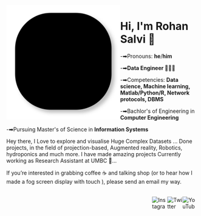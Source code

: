 <br />

<img src="lines.svg" align="left" width="300" />

# Hi, I'm Rohan Salvi 👋
-➡Pronouns: **he**/**him**

-➡**Data Engineer 👨🏻‍💻** 

-➡Competencies: **Data science, Machine learning, Matlab/Python/R, Network protocols, DBMS**

-➡Bachlor's of Engineering in **Computer Engineering**

-➡Pursuing Master's of Science in **Information Systems**


Hey there, I Love to explore and visualise Huge Complex Datasets ...
Done projects, in the field of projection-based, Augmented reality, Robotics, hydroponics and much more.
I have made amazing projects
Currently working as Research Assistant at UMBC 🐾...


If you’re interested in grabbing coffee ☕️ and talking shop (or to hear how I made a fog screen display with touch ), please send an email my way.
<br />


<br />

<a href="https://www.youtube.com/channel/UCX8dtHT7owIgg3JzTff1OBg/">
    <img src="https://imgur.com/PMRCsrH.png" align="right" width="40" height="40" alt="YouTube" >
  </a>

<a href="https://twitter.com/C4Nuke">
    <img src="https://imgur.com/6UKZXAM.png" align="right" width="40" height="40" alt="Twitter"  >
</a>

<a href="https://www.instagram.com/salvi_rohan_/">
    <img src="https://i.imgur.com/OWdUupI.png" align="right" width="40" height="40" alt="Instagram" >
  </a>
